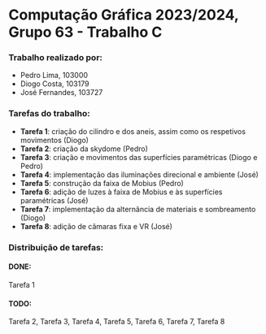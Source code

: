 # Computação Gráfica 2023/2024, Grupo 63 - Trabalho C

### Trabalho realizado por:
- Pedro Lima, 103000
- Diogo Costa, 103179
- José Fernandes, 103727

### Tarefas do trabalho:
- **Tarefa 1**: criação do cilindro e dos aneis, assim como os respetivos movimentos (Diogo)
- **Tarefa 2**: criação da skydome (Pedro)
- **Tarefa 3**: criação e movimentos das superfícies paramétricas (Diogo e Pedro)
- **Tarefa 4**: implementação das iluminações direcional e ambiente (José)
- **Tarefa 5**: construção da faixa de Mobius (Pedro)
- **Tarefa 6**: adição de luzes à faixa de Mobius e às superfícies paramétricas (José)
- **Tarefa 7**: implementação da alternância de materiais e sombreamento (Diogo)
- **Tarefa 8**: adição de câmaras fixa e VR (José)

### Distribuição de tarefas:
#### DONE:
Tarefa 1

#### TODO:
Tarefa 2, Tarefa 3, Tarefa 4, Tarefa 5, Tarefa 6, Tarefa 7, Tarefa 8